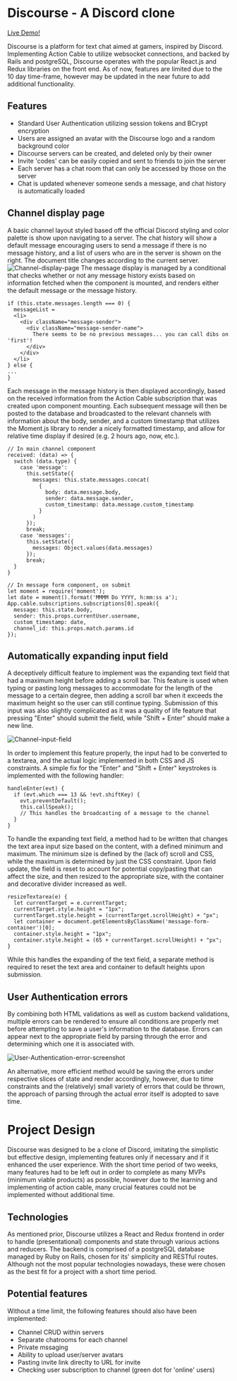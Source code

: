 # Discourse - A Discord clone
[Live Demo!](https://discord-clone.herokuapp.com/#/)

Discourse is a platform for text chat aimed at gamers, inspired by Discord. Implementing Action Cable to utilize websocket connections, and backed by Rails and postgreSQL, Discourse operates with the popular React.js and Redux libraries on the front end. As of now, features are limited due to the 10 day time-frame, however may be updated in the near future to add additional functionality.

## Features
* Standard User Authentication utilizing session tokens and BCrypt encryption
* Users are assigned an avatar with the Discourse logo and a random background color
* Discourse servers can be created, and deleted only by their owner
* Invite 'codes' can be easily copied and sent to friends to join the server
* Each server has a chat room that can only be accessed by those on the server
* Chat is updated whenever someone sends a message, and chat history is automatically loaded

## Channel display page
A basic channel layout styled based off the official Discord styling and color palette is show upon navigating to a server. The chat history will show a default message encouraging users to send a message if there is no message history, and a list of users who are in the server is shown on the right. The document title changes according to the current server.
![Channel-display-page](https://github.com/dowinterfor6/discourse/blob/master/docs/images/server-screenshot-blurred.png)
The message display is managed by a conditional that checks whether or not any message history exists based on information fetched when the component is mounted, and renders either the default message or the message history.
```
if (this.state.messages.length === 0) {
  messageList =
  <li>
    <div className="message-sender">
      <div className="message-sender-name">
        There seems to be no previous messages... you can call dibs on 'first'!
      </div>
    </div>
  </li>
} else {
...
}
```
Each message in the message history is then displayed accordingly, based on the received information from the Action Cable subscription that was created upon component mounting. Each subsequent message will then be posted to the database and broadcasted to the relevant channels with information about the body, sender, and a custom timestamp that utilizes the Moment.js library to render a nicely formatted timestamp, and allow for relative time display if desired (e.g. 2 hours ago, now, etc.).
```
// In main channel component
received: (data) => {
  switch (data.type) {
    case 'message':
      this.setState({
        messages: this.state.messages.concat(
          {
            body: data.message.body,
            sender: data.message.sender,
            custom_timestamp: data.message.custom_timestamp
          }
        )
      });
      break;
    case 'messages':
      this.setState({
        messages: Object.values(data.messages)
      });
      break;
  }
}

// In message form component, on submit
let moment = require('moment');
let date = moment().format('MMMM Do YYYY, h:mm:ss a');
App.cable.subscriptions.subscriptions[0].speak({
  message: this.state.body,
  sender: this.props.currentUser.username,
  custom_timestamp: date,
  channel_id: this.props.match.params.id
});
```

## Automatically expanding input field
A deceptively difficult feature to implement was the expanding text field that had a maximum height before adding a scroll bar. This feature is used when typing or pasting long messages to accommodate for the length of the message to a certain degree, then adding a scroll bar when it exceeds the maximum height so the user can still continue typing. Submission of this input was also slightly complicated as it was a quality of life feature that pressing "Enter" should submit the field, while "Shift + Enter" should make a new line. 

![Channel-input-field](https://github.com/dowinterfor6/discourse/blob/master/docs/images/expanding-text-field-screenshot.png)

In order to implement this feature properly, the input had to be converted to a textarea, and the actual logic implemented in both CSS and JS constraints. A simple fix for the "Enter" and "Shift + Enter" keystrokes is implemented with the following handler: 

```
handleEnter(evt) {
  if (evt.which === 13 && !evt.shiftKey) {
    evt.preventDefault();
    this.callSpeak();
    // This handles the broadcasting of a message to the channel
  }
}
```

To handle the expanding text field, a method had to be written that changes the text area input size based on the content, with a defined minimum and maximum. The minimum size is defined by the (lack of) scroll and CSS, while the maximum is determined by just the CSS constraint. Upon field update, the field is reset to account for potential copy/pasting that can affect the size, and then resized to the appropriate size, with the container and decorative divider increased as well.

```
resizeTextarea(e) {
  let currentTarget = e.currentTarget;
  currentTarget.style.height = "1px";
  currentTarget.style.height = (currentTarget.scrollHeight) + "px";
  let container = document.getElementsByClassName('message-form-container')[0];
  container.style.height = "1px";
  container.style.height = (65 + currentTarget.scrollHeight) + "px";
}
```

While this handles the expanding of the text field, a separate method is required to reset the text area and container to default heights upon submission.

## User Authentication errors
By combining both HTML validations as well as custom backend validations, multiple errors can be rendered to ensure all conditions are properly met before attempting to save a user's information to the database. Errors can appear next to the appropriate field by parsing through the error and determining which one it is associated with.

![User-Authentication-error-screenshot](https://github.com/dowinterfor6/discourse/blob/master/docs/images/user-auth-errors.png)

An alternative, more efficient method would be saving the errors under respective slices of state and render accordingly, however, due to time constraints and the (relatively) small variety of errors that could be thrown, the approach of parsing through the actual error itself is adopted to save time.

# Project Design

Discourse was designed to be a clone of Discord, imitating the simplistic but effective design, implementing features only if necessary and if it enhanced the user experience. With the short time period of two weeks, many features had to be left out in order to complete as many MVPs (minimum viable products) as possible, however due to the learning and implementing of action cable, many crucial features could not be implemented without additional time. 

## Technologies

As mentioned prior, Discourse utilizes a React and Redux frontend in order to handle (presentational) components and state through various actions and reducers. The backend is comprised of a postgreSQL database managed by Ruby on Rails, chosen for its' simplicity and RESTful routes. Although not the most popular technologies nowadays, these were chosen as the best fit for a project with a short time period. 

## Potential features

Without a time limit, the following features should also have been implemented:
* Channel CRUD within servers
* Separate chatrooms for each channel
* Private mssaging
* Ability to upload user/server avatars
* Pasting invite link direclty to URL for invite
* Checking user subscription to channel (green dot for 'online' users)
